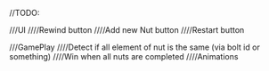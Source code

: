 ﻿//TODO:

///UI
////Rewind button
////Add new Nut button
////Restart button

///GamePlay
////Detect if all element of nut is the same (via bolt id or something)
////Win when all nuts are completed
////Animations